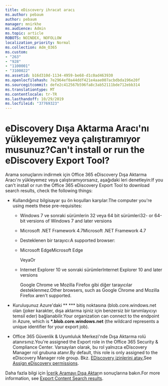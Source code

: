 ```yaml
---
title: eDiscovery ihracat aracı
ms.author: pebaum
author: pebaum
manager: mnirkhe
ms.audience: Admin
ms.topic: article
ROBOTS: NOINDEX, NOFOLLOW
localization_priority: Normal
ms.collection: Adm_O365
ms.custom:
- "263"
- "928"
- "1100001"
- "3100022"
ms.assetid: b16d310d-1134-4959-be68-d1c0ad463930
ms.openlocfilehash: 7e2964ef0a44ddf421e4aae007acbdbda196e20f
ms.sourcegitcommit: defe2c412567b596fa8c3ab52111bde712ebb314
ms.translationtype: MT
ms.contentlocale: tr-TR
ms.lasthandoff: 10/29/2019
ms.locfileid: "37769323"
---
```

# <a name="cant-install-or-run-the-ediscovery-export-tool"></a><span data-ttu-id="6f61e-102">eDiscovery Dışa Aktarma Aracı'nı yükleyemez veya çalıştıramıyor musunuz?</span><span class="sxs-lookup"><span data-stu-id="6f61e-102">Can't install or run the eDiscovery Export Tool?</span></span>

<span data-ttu-id="6f61e-103">Arama sonuçlarını indirmek için Office 365 eDiscovery Dışa Aktarma Aracı'nı yükleyemez veya çalıştıramıyorsanız, aşağıdaki leri denetleyin:</span><span class="sxs-lookup"><span data-stu-id="6f61e-103">If you can't install or run the Office 365 eDiscovery Export Tool to download search results, check the following things:</span></span>
  
- <span data-ttu-id="6f61e-104">Kullandığınız bilgisayar şu ön koşulları karşılar:</span><span class="sxs-lookup"><span data-stu-id="6f61e-104">The computer you're using meets these pre-requisites:</span></span>

  - <span data-ttu-id="6f61e-105">Windows 7 ve sonraki sürümlerin 32 veya 64 bit sürümleri</span><span class="sxs-lookup"><span data-stu-id="6f61e-105">32- or 64-bit versions of Windows 7 and later versions</span></span>

  - <span data-ttu-id="6f61e-106">Microsoft .NET Framework 4.7</span><span class="sxs-lookup"><span data-stu-id="6f61e-106">Microsoft .NET Framework 4.7</span></span>

  - <span data-ttu-id="6f61e-107">Desteklenen bir tarayıcı:</span><span class="sxs-lookup"><span data-stu-id="6f61e-107">A supported browser:</span></span>

  - <span data-ttu-id="6f61e-108">Microsoft Edge</span><span class="sxs-lookup"><span data-stu-id="6f61e-108">Microsoft Edge</span></span>

    <span data-ttu-id="6f61e-109">Veya</span><span class="sxs-lookup"><span data-stu-id="6f61e-109">Or</span></span>

  - <span data-ttu-id="6f61e-110">Internet Explorer 10 ve sonraki sürümler</span><span class="sxs-lookup"><span data-stu-id="6f61e-110">Internet Explorer 10 and later versions</span></span>

    <span data-ttu-id="6f61e-111">Google Chrome ve Mozilla Firefox gibi diğer tarayıcılar desteklenmez.</span><span class="sxs-lookup"><span data-stu-id="6f61e-111">Other browsers, such as Google Chrome and Mozilla Firefox aren't supported.</span></span>

- <span data-ttu-id="6f61e-112">Kuruluşunuz Azure'daki \*\* \*\*\* bitiş noktasına (blob.core.windows.net olan (joker karakter, dışa aktarma işiniz için benzersiz bir tanımlayıcıyı temsil eder) bağlanabilir.</span><span class="sxs-lookup"><span data-stu-id="6f61e-112">Your organization can connect to the endpoint in Azure, which is **\*.blob.core.windows.net** (the wildcard represents a unique identifier for your export job).</span></span>

- <span data-ttu-id="6f61e-113">Office 365 Güvenlik &amp; Uyumluluk Merkezi'nde Dışa Aktarma rolü atanırsınız.</span><span class="sxs-lookup"><span data-stu-id="6f61e-113">You're assigned the Export role in the Office 365 Security &amp; Compliance Center.</span></span> <span data-ttu-id="6f61e-114">Varsayılan olarak, bu rol yalnızca eDiscovery Manager rol grubuna atanır.</span><span class="sxs-lookup"><span data-stu-id="6f61e-114">By default, this role is only assigned to the eDiscovery Manager role group.</span></span> <span data-ttu-id="6f61e-115">Bkz. [EDiscovery izinlerini atay.](https://docs.microsoft.com/office365/securitycompliance/assign-ediscovery-permissions)</span><span class="sxs-lookup"><span data-stu-id="6f61e-115">See [Assign eDiscovery permissions](https://docs.microsoft.com/office365/securitycompliance/assign-ediscovery-permissions).</span></span>

<span data-ttu-id="6f61e-116">Daha fazla bilgi için [İçerik Aramayı Dışa Aktar](https://docs.microsoft.com/office365/securitycompliance/export-search-results)ın sonuçlarına bakın.</span><span class="sxs-lookup"><span data-stu-id="6f61e-116">For more information, see [Export Content Search results](https://docs.microsoft.com/office365/securitycompliance/export-search-results).</span></span>
  